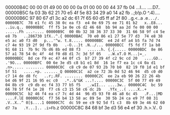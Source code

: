 00000B4C  00 00 01 49 00 00 00 0a  01 00 00 00 44 37 fb 04   ...I.... ....D7..
00000B5C  fa 03 3b 62 21 70 e5 4f  5e 83 34 29 a0 14 a2 fb   ..;b!p.O ^.4)....
00000B6C  97 80 67 d1 3c a2 dc 61  7f 65 60 d5 ff af 2f 80   ..g.<..a .e`.../.
00000B7C  78 e1 fc 45 38 0c ea f3  e4 0e 69 75 ee 71 01 b2   x..E8... ..iu.q..
00000B8C  ff f5 1e 0e c6 d2 46 68  bb 94 aa 2d fe 00 00 00   ......Fh ...-....
00000B9C  00 0b 32 38 36 37 33 30  31 66 58 9f c4 5e e8 7b   ..286730 1fX..^.{
00000BAC  70 e0 86 e1 27 5e 77 d3  74 e8 38 e5 ac a0 f3 d0   p...'^w. t.8.....
00000BBC  e4 2d 4f a4 b5 fa 7d 74  c7 4e 93 19 2f 9d fb 0b   .-O...}t .N../...
00000BCC  f5 fd f7 1a b8 91 68 11  7b 9c 7b d6 8b ed 88 f3   ......h. {.{.....
00000BDC  8e 86 57 a1 78 54 0c 4f  4d f0 d8 d1 7c 3d 5f 05   ..W.xT.O M...|=_.
00000BEC  8d ce f9 ec 47 44 0f c5  b7 27 39 4f c2 9c cd 20   ....GD.. .'9O...
00000BFC  00 6e 3e d5 c8 b1 e1 8d  16 1e f7 ea 1c c4 0a d1   .n>..... ........
00000C0C  c8 c9 de 07 93 2b 70 b0  82 19 f0 1d e1 bf 5f 51   .....+p. ......_Q
00000C1C  a2 ce 72 3b 0d 52 46 94  d5 c0 d0 c7 14 de d8 fc   ..r;.RF. ........
00000C2C  ee 2a eb 90 26 22 26 4b  b4 d6 9f 21 16 95 ec c0   .*..&"&K ...!....
00000C3C  5f 00 77 49 49 04 8b c9  c9 db ec f4 33 77 b5 f5   _.wII... ....3w..
00000C4C  bc 59 66 78 5f f4 1e 28  f7 c6 c3 15 58 c6 dc 2b   .Yfx_..( ....X..+
00000C5C  b2 46 f4 ea c7 7c 4d 44  96 d5 93 f0 46 a8 6c 45   .F...|MD ....F.lE
00000C6C  f7 56 b4 13 58 ac 89 5e  30 5b 24 ca e9 7f 08 31   .V..X..^ 0[$....1
00000C7C  dc 59 ee c9 92 5d f1 c3  8b 69 3e 46 62 60 d7 7a   .Y...].. .i>Fb`.z
00000C8C  84 68 bf 3e d3 56 e4 ef  30                        .h.>.V.. 0
